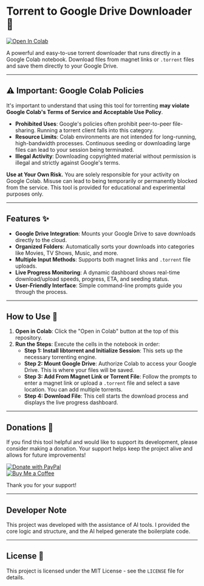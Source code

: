 # Torrent to Google Drive Downloader 🚀

[![Open In Colab](https://colab.research.google.com/assets/colab-badge.svg)](https://colab.research.google.com/github/0xc3nt4ur10n/TorrentToGDrive/blob/main/TorrentToGDrive.ipynb)

A powerful and easy-to-use torrent downloader that runs directly in a Google Colab notebook. Download files from magnet links or `.torrent` files and save them directly to your Google Drive.

---

## ⚠️ Important: Google Colab Policies

It's important to understand that using this tool for torrenting **may violate Google Colab's Terms of Service and Acceptable Use Policy**.

* **Prohibited Uses**: Google's policies often prohibit peer-to-peer file-sharing. Running a torrent client falls into this category.
* **Resource Limits**: Colab environments are not intended for long-running, high-bandwidth processes. Continuous seeding or downloading large files can lead to your session being terminated.
* **Illegal Activity**: Downloading copyrighted material without permission is illegal and strictly against Google's terms.

**Use at Your Own Risk.** You are solely responsible for your activity on Google Colab. Misuse can lead to being temporarily or permanently blocked from the service. This tool is provided for educational and experimental purposes only.

---

## Features ✨

* **Google Drive Integration**: Mounts your Google Drive to save downloads directly to the cloud.
* **Organized Folders**: Automatically sorts your downloads into categories like Movies, TV Shows, Music, and more.
* **Multiple Input Methods**: Supports both magnet links and `.torrent` file uploads.
* **Live Progress Monitoring**: A dynamic dashboard shows real-time download/upload speeds, progress, ETA, and seeding status.
* **User-Friendly Interface**: Simple command-line prompts guide you through the process.

---

## How to Use 📝

1.  **Open in Colab**: Click the "Open in Colab" button at the top of this repository.
2.  **Run the Steps**: Execute the cells in the notebook in order:
    * **Step 1: Install libtorrent and Initialize Session**: This sets up the necessary torrenting engine.
    * **Step 2: Mount Google Drive**: Authorize Colab to access your Google Drive. This is where your files will be saved.
    * **Step 3: Add From Magnet Link or Torrent File**: Follow the prompts to enter a magnet link or upload a `.torrent` file and select a save location. You can add multiple torrents.
    * **Step 4: Download File**: This cell starts the download process and displays the live progress dashboard.

---

## Donations 💖

If you find this tool helpful and would like to support its development, please consider making a donation. Your support helps keep the project alive and allows for future improvements!

[![Donate with PayPal](https://img.shields.io/badge/Donate-PayPal-blue.svg?logo=paypal)](https://www.paypal.me/jleonoras)  
[![Buy Me a Coffee](https://img.shields.io/badge/Buy_Me_a_Coffee-support-yellow.svg?logo=buy-me-a-coffee)](https://www.buymeacoffee.com/jleonoras)

Thank you for your support!

---

## Developer Note

This project was developed with the assistance of AI tools. I provided the core logic and structure, and the AI helped generate the boilerplate code.

---

## License 📄

This project is licensed under the MIT License - see the `LICENSE` file for details.
